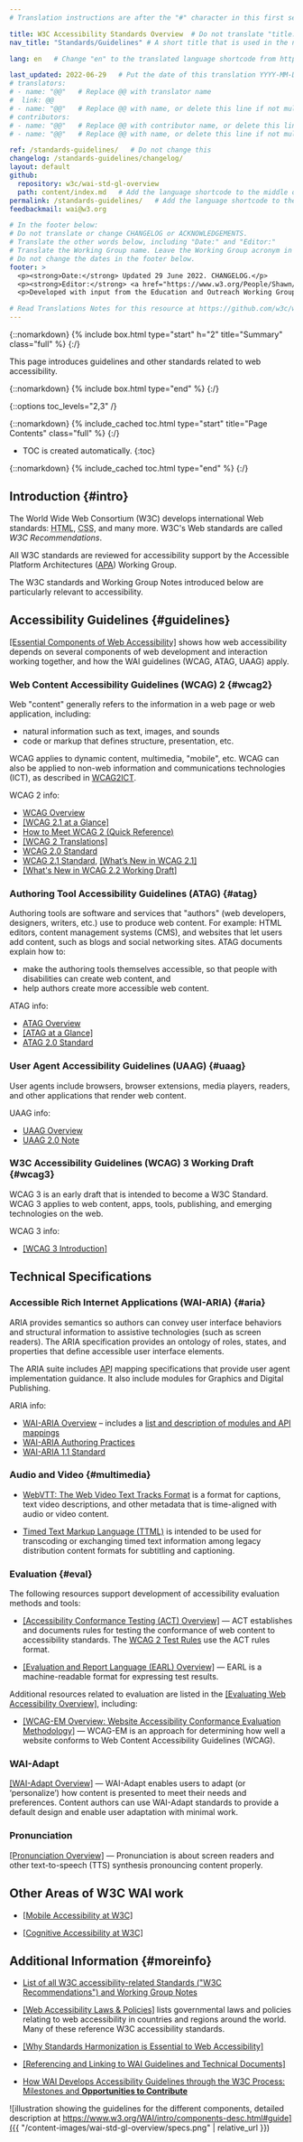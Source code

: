 ```yaml
---
# Translation instructions are after the "#" character in this first section. They are comments that do not show up in the web page. You do not need to translate the instructions after #.

title: W3C Accessibility Standards Overview  # Do not translate "title:". Do translate the text after "title:".
nav_title: "Standards/Guidelines" # A short title that is used in the navigation

lang: en   # Change "en" to the translated language shortcode from https://www.iana.org/assignments/language-subtag-registry/language-subtag-registry

last_updated: 2022-06-29   # Put the date of this translation YYYY-MM-DD (with month in the middle)
# translators: 
# - name: "@@"   # Replace @@ with translator name
#  link: @@
# - name: "@@"   # Replace @@ with name, or delete this line if not multiple translators
# contributors:
# - name: "@@"   # Replace @@ with contributor name, or delete this line if none
# - name: "@@"   # Replace @@ with name, or delete this line if not multiple contributors

ref: /standards-guidelines/   # Do not change this
changelog: /standards-guidelines/changelog/
layout: default
github:
  repository: w3c/wai-std-gl-overview
  path: content/index.md   # Add the language shortcode to the middle of the filename, for example index.fr.md
permalink: /standards-guidelines/   # Add the language shortcode to the end; for example /standards-guidelines/fr
feedbackmail: wai@w3.org

# In the footer below:
# Do not translate or change CHANGELOG or ACKNOWLEDGEMENTS.
# Translate the other words below, including "Date:" and "Editor:"
# Translate the Working Group name. Leave the Working Group acronym in English.
# Do not change the dates in the footer below.
footer: >
  <p><strong>Date:</strong> Updated 29 June 2022. CHANGELOG.</p>
  <p><strong>Editor:</strong> <a href="https://www.w3.org/People/Shawn/">Shawn Lawton Henry</a>.</p>
  <p>Developed with input from the Education and Outreach Working Group (<a href="https://www.w3.org/WAI/EO/">EOWG</a>).</p>

# Read Translations Notes for this resource at https://github.com/w3c/wai-std-gl-overview#readme
---
```



{::nomarkdown}
{% include box.html type="start" h="2" title="Summary" class="full" %}
{:/}

This page introduces guidelines and other standards related to web accessibility.

{::nomarkdown}
{% include box.html type="end" %}
{:/}

{::options toc_levels="2,3" /}

{::nomarkdown}
{% include_cached toc.html type="start" title="Page Contents" class="full" %}
{:/}

-   TOC is created automatically.
{:toc}

{::nomarkdown}
{% include_cached toc.html type="end" %}
{:/}

## Introduction {#intro}

The World Wide Web Consortium (W3C) develops international Web standards: <abbr title="Hypertext Markup Language">HTML</abbr>, <abbr title="Cascading Style Sheets">CSS</abbr>, and many more. W3C's Web standards are called <dfn>W3C Recommendations</dfn>.

All W3C standards are reviewed for accessibility support by the Accessible Platform Architectures ([APA](/about/groups/apawg/)) Working Group.

The W3C standards and Working Group Notes introduced below are particularly relevant to accessibility.

## Accessibility Guidelines {#guidelines}

[[Essential Components of Web Accessibility]](/fundamentals/components/) shows how web accessibility depends on several components of web development and interaction working together, and how the WAI guidelines (WCAG, ATAG, UAAG) apply.

### Web Content Accessibility Guidelines (WCAG) 2 {#wcag2}

Web "content" generally refers to the information in a web page or web application, including:

* natural information such as text, images, and sounds
* code or markup that defines structure, presentation, etc.

WCAG applies to dynamic content, multimedia, "mobile", etc. WCAG can also be applied to non-web information and communications technologies (ICT), as described in [WCAG2ICT](/standards-guidelines/wcag/non-web-ict/).

WCAG 2 info:
- [WCAG Overview](/standards-guidelines/wcag/)
- [[WCAG 2.1 at a Glance]](/standards-guidelines/wcag/glance/)
- [How to Meet WCAG 2 (Quick Reference)](https://www.w3.org/WAI/WCAG21/quickref/)
- [[WCAG 2 Translations]](/standards-guidelines/wcag/translations/)
- [WCAG 2.0 Standard](https://www.w3.org/TR/WCAG20/)
- [WCAG 2.1 Standard](https://www.w3.org/TR/WCAG21/), [[What’s New in WCAG 2.1]](/standards-guidelines/wcag/new-in-21/)
- [[What's New in WCAG 2.2 Working Draft]](/standards-guidelines/wcag/new-in-22/)

### Authoring Tool Accessibility Guidelines (ATAG) {#atag}

Authoring tools are software and services that "authors" (web developers, designers, writers, etc.) use to produce web content. For example: HTML editors, content management systems (CMS), and websites that let users add content, such as blogs and social networking sites. ATAG documents explain how to:
* make the authoring tools themselves accessible, so that people with disabilities can create web content, and
* help authors create more accessible web content.

ATAG info:
- [ATAG Overview](/standards-guidelines/atag/)
- [[ATAG at a Glance]](/standards-guidelines/atag/glance/)
- [ATAG 2.0 Standard](https://www.w3.org/TR/ATAG/)

### User Agent Accessibility Guidelines (UAAG) {#uaag}

User agents include browsers, browser extensions, media players, readers, and other applications that render web content.

UAAG info:
- [UAAG Overview](/standards-guidelines/uaag/)
- [UAAG 2.0 Note](https://www.w3.org/TR/UAAG20/)

### W3C Accessibility Guidelines (WCAG) 3 Working Draft {#wcag3}

WCAG 3 is an early draft that is intended to become a W3C Standard. WCAG 3 applies to web content, apps, tools, publishing, and emerging technologies on the web.

WCAG 3 info:
- [[WCAG 3 Introduction]](/standards-guidelines/wcag/wcag3-intro/)

## Technical Specifications

### Accessible Rich Internet Applications (WAI-ARIA) {#aria}

ARIA provides semantics so authors can convey user interface behaviors and structural information to assistive technologies (such as screen readers). The ARIA specification provides an ontology of roles, states, and properties that define accessible user interface elements.

The ARIA suite includes <abbr title="application programming interface">API</abbr> mapping specifications that provide user agent implementation guidance. It also include modules for Graphics and Digital Publishing.

ARIA info:
- [WAI-ARIA Overview](/standards-guidelines/aria/) – includes a [list and description of modules and API mappings](/standards-guidelines/aria/#versions)
- [WAI-ARIA Authoring Practices](https://www.w3.org/TR/wai-aria-practices/)
- [WAI-ARIA 1.1 Standard](https://www.w3.org/TR/wai-aria-1.1/)

### Audio and Video {#multimedia}

- [WebVTT: The Web Video Text Tracks Format](https://www.w3.org/TR/webvtt/) is a format for captions, text video descriptions, and other metadata that is time-aligned with audio or video content.

- [Timed Text Markup Language (TTML)](https://www.w3.org/TR/ttml/) is intended to be used for transcoding or exchanging timed text information among legacy distribution content formats for subtitling and captioning.

### Evaluation {#eval}

The following resources support development of accessibility evaluation methods and tools:

- [[Accessibility Conformance Testing (ACT) Overview]](/standards-guidelines/act/) &mdash; ACT establishes and documents rules for testing the conformance of web content to accessibility standards. The [WCAG 2 Test Rules](/standards-guidelines/act/rules/about/) use the ACT rules format.

- [[Evaluation and Report Language (EARL) Overview]](/standards-guidelines/earl/) &mdash; EARL is a machine-readable format for expressing test results.

Additional resources related to evaluation are listed in the [[Evaluating Web Accessibility Overview]](/test-evaluate/), including:

- [[WCAG-EM Overview: Website Accessibility Conformance Evaluation Methodology]](/test-evaluate/conformance/wcag-em/) &mdash; WCAG-EM is an approach for determining how well a website conforms to Web Content Accessibility Guidelines (WCAG).

### WAI-Adapt

[[WAI-Adapt Overview]](/adapt/) &mdash; WAI-Adapt enables users to adapt (or ‘personalize’) how content is presented to meet their needs and preferences. Content authors can use WAI-Adapt standards to provide a default design and enable user adaptation with minimal work.

### Pronunciation

[[Pronunciation Overview]](/pronunciation/) &mdash; Pronunciation is about screen readers and other text-to-speech (TTS) synthesis pronouncing content properly.

## Other Areas of W3C WAI work

- [[Mobile Accessibility at W3C]](/standards-guidelines/mobile/)

- [[Cognitive Accessibility at W3C]](/cognitive/)

## Additional Information {#moreinfo}

- [List of all W3C accessibility-related Standards ("W3C Recommendations") and Working Group Notes](https://www.w3.org/TR/?tag=accessibility)

- [[Web Accessibility Laws & Policies]](/policies/) lists governmental laws and policies relating to web accessibility in countries and regions around the world. Many of these reference W3C accessibility standards.

- [[Why Standards Harmonization is Essential to Web Accessibility]](/standards-guidelines/harmonization/)

- [[Referencing and Linking to WAI Guidelines and Technical Documents]](/standards-guidelines/linking/)

- [How WAI Develops Accessibility Guidelines through the W3C Process: Milestones and **Opportunities to Contribute**](/standards-guidelines/w3c-process/)

![illustration showing the guidelines for the different components, detailed description at https://www.w3.org/WAI/intro/components-desc.html#guide]({{ "/content-images/wai-std-gl-overview/specs.png" | relative_url }})
